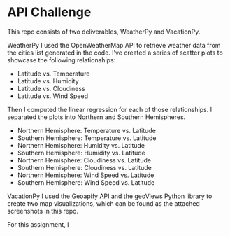 # API Challenge

This repo consists of two deliverables, WeatherPy and VacationPy. 

WeatherPy
I used the OpenWeatherMap API to retrieve weather data from the cities list generated in the code. I’ve created a series of scatter plots to showcase the following relationships:
- Latitude vs. Temperature
- Latitude vs. Humidity
- Latitude vs. Cloudiness
- Latitude vs. Wind Speed

Then I computed the linear regression for each of those relationships. I separated the plots into Northern and Southern Hemispheres.
- Northern Hemisphere: Temperature vs. Latitude
- Southern Hemisphere: Temperature vs. Latitude
- Northern Hemisphere: Humidity vs. Latitude
- Southern Hemisphere: Humidity vs. Latitude
- Northern Hemisphere: Cloudiness vs. Latitude
- Southern Hemisphere: Cloudiness vs. Latitude
- Northern Hemisphere: Wind Speed vs. Latitude
- Southern Hemisphere: Wind Speed vs. Latitude

VacationPy
I used the Geoapify API and the geoViews Python library to create two map visualizations, which can be found as the attached screenshots in this repo. 

For this assignment, I 
